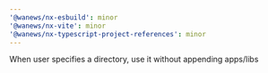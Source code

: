 ```yaml
---
'@wanews/nx-esbuild': minor
'@wanews/nx-vite': minor
'@wanews/nx-typescript-project-references': minor
---
```


When user specifies a directory, use it without appending apps/libs
